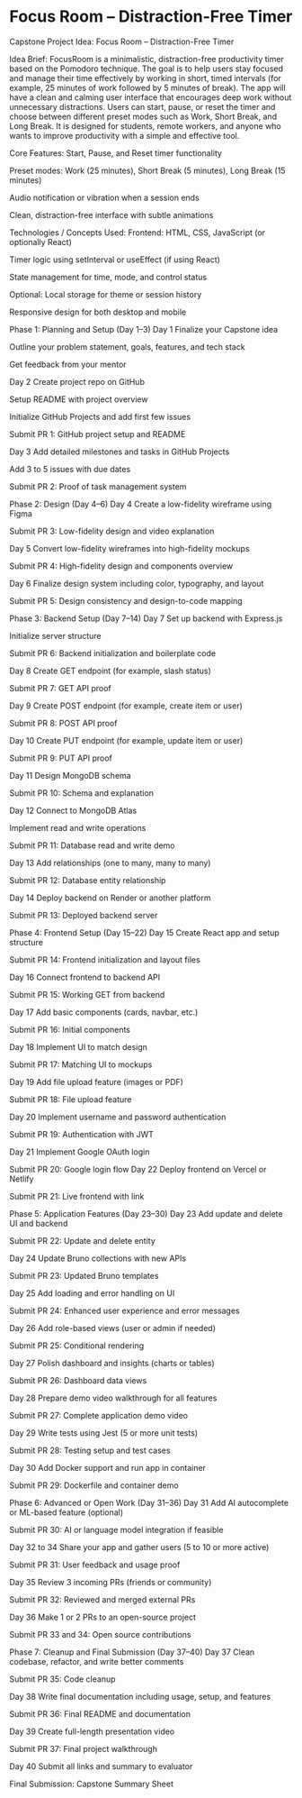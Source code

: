 # Focus Room – Distraction-Free Timer

Capstone Project Idea: Focus Room – Distraction-Free Timer

Idea Brief:
FocusRoom is a minimalistic, distraction-free productivity timer based on the Pomodoro technique. The goal is to help users stay focused and manage their time effectively by working in short, timed intervals (for example, 25 minutes of work followed by 5 minutes of break). The app will have a clean and calming user interface that encourages deep work without unnecessary distractions.
Users can start, pause, or reset the timer and choose between different preset modes such as Work, Short Break, and Long Break. It is designed for students, remote workers, and anyone who wants to improve productivity with a simple and effective tool.

Core Features:
Start, Pause, and Reset timer functionality


Preset modes: Work (25 minutes), Short Break (5 minutes), Long Break (15 minutes)


Audio notification or vibration when a session ends


Clean, distraction-free interface with subtle animations



Technologies / Concepts Used:
Frontend: HTML, CSS, JavaScript (or optionally React)


Timer logic using setInterval or useEffect (if using React)


State management for time, mode, and control status


Optional: Local storage for theme or session history


Responsive design for both desktop and mobile

Phase 1: Planning and Setup (Day 1–3)
Day 1
Finalize your Capstone idea


Outline your problem statement, goals, features, and tech stack


Get feedback from your mentor


Day 2
Create project repo on GitHub


Setup README with project overview


Initialize GitHub Projects and add first few issues


Submit PR 1: GitHub project setup and README


Day 3
Add detailed milestones and tasks in GitHub Projects


Add 3 to 5 issues with due dates


Submit PR 2: Proof of task management system



Phase 2: Design (Day 4–6)
Day 4
Create a low-fidelity wireframe using Figma


Submit PR 3: Low-fidelity design and video explanation


Day 5
Convert low-fidelity wireframes into high-fidelity mockups


Submit PR 4: High-fidelity design and components overview


Day 6
Finalize design system including color, typography, and layout


Submit PR 5: Design consistency and design-to-code mapping



Phase 3: Backend Setup (Day 7–14)
Day 7
Set up backend with Express.js


Initialize server structure


Submit PR 6: Backend initialization and boilerplate code


Day 8
Create GET endpoint (for example, slash status)


Submit PR 7: GET API proof


Day 9
Create POST endpoint (for example, create item or user)


Submit PR 8: POST API proof


Day 10
Create PUT endpoint (for example, update item or user)


Submit PR 9: PUT API proof


Day 11
Design MongoDB schema


Submit PR 10: Schema and explanation



Day 12
Connect to MongoDB Atlas


Implement read and write operations


Submit PR 11: Database read and write demo


Day 13
Add relationships (one to many, many to many)


Submit PR 12: Database entity relationship


Day 14
Deploy backend on Render or another platform


Submit PR 13: Deployed backend server



Phase 4: Frontend Setup (Day 15–22)
Day 15
Create React app and setup structure


Submit PR 14: Frontend initialization and layout files


Day 16
Connect frontend to backend API


Submit PR 15: Working GET from backend


Day 17
Add basic components (cards, navbar, etc.)


Submit PR 16: Initial components


Day 18
Implement UI to match design


Submit PR 17: Matching UI to mockups


Day 19
Add file upload feature (images or PDF)


Submit PR 18: File upload feature


Day 20
Implement username and password authentication


Submit PR 19: Authentication with JWT


Day 21
Implement Google OAuth login


Submit PR 20: Google login flow
Day 22
Deploy frontend on Vercel or Netlify


Submit PR 21: Live frontend with link



Phase 5: Application Features (Day 23–30)
Day 23
Add update and delete UI and backend


Submit PR 22: Update and delete entity


Day 24
Update Bruno collections with new APIs


Submit PR 23: Updated Bruno templates


Day 25
Add loading and error handling on UI


Submit PR 24: Enhanced user experience and error messages


Day 26
Add role-based views (user or admin if needed)


Submit PR 25: Conditional rendering


Day 27
Polish dashboard and insights (charts or tables)


Submit PR 26: Dashboard data views


Day 28
Prepare demo video walkthrough for all features


Submit PR 27: Complete application demo video


Day 29
Write tests using Jest (5 or more unit tests)


Submit PR 28: Testing setup and test cases


Day 30
Add Docker support and run app in container


Submit PR 29: Dockerfile and container demo



Phase 6: Advanced or Open Work (Day 31–36)
Day 31
Add AI autocomplete or ML-based feature (optional)


Submit PR 30: AI or language model integration if feasible


Day 32 to 34
Share your app and gather users (5 to 10 or more active)


Submit PR 31: User feedback and usage proof


Day 35
Review 3 incoming PRs (friends or community)


Submit PR 32: Reviewed and merged external PRs


Day 36
Make 1 or 2 PRs to an open-source project


Submit PR 33 and 34: Open source contributions



Phase 7: Cleanup and Final Submission (Day 37–40)
Day 37
Clean codebase, refactor, and write better comments


Submit PR 35: Code cleanup


Day 38
Write final documentation including usage, setup, and features


Submit PR 36: Final README and documentation


Day 39
Create full-length presentation video


Submit PR 37: Final project walkthrough


Day 40
Submit all links and summary to evaluator


Final Submission: Capstone Summary Sheet





